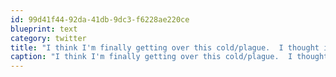 ```yaml
---
id: 99d41f44-92da-41db-9dc3-f6228ae220ce
blueprint: text
category: twitter
title: "I think I'm finally getting over this cold/plague.  I thought it might be swine flu because I kept craving bacon."
caption: "I think I'm finally getting over this cold/plague.  I thought it might be swine flu because I kept craving bacon."
---
```

